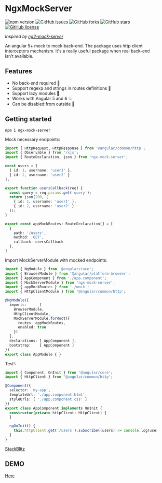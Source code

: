 # NgxMockServer
[![npm version](https://badge.fury.io/js/ngx-mock-server.svg)](https://badge.fury.io/js/ngx-mock-server)
[![GitHub issues](https://img.shields.io/github/issues/dima11221122/ngx-mock-server.svg)](https://github.com/dima11221122/ngx-mock-server/issues)
[![GitHub forks](https://img.shields.io/github/forks/dima11221122/ngx-mock-server.svg)](https://github.com/dima11221122/ngx-mock-server/network)
[![GitHub stars](https://img.shields.io/github/stars/dima11221122/ngx-mock-server.svg)](https://github.com/dima11221122/ngx-mock-server/stargazers)
[![GitHub license](https://img.shields.io/github/license/dima11221122/ngx-mock-server.svg)](https://github.com/dima11221122/ngx-mock-server/blob/master/LICENSE)

*Inspired by [ng2-mock-server](https://www.npmjs.com/package/ng2-mock-server)*

An angular 5+ mock to mock back-end. The package uses http client interceptors mechanism. It's a really useful package when real back-end isn't available.

## Features
- No back-end required :no_entry_sign:
- Support regexp and strings in routes definitions :mega:
- Support lazy modules :dromedary_camel:
- Works with Angular 5 and 6 :boom:
- Can be disabled from outside :cop:

## Getting started
`npm i ngx-mock-server`

Mock necessary endpoints:

```typescript
import { HttpRequest, HttpResponse } from '@angular/common/http';
import { Observable } from 'rxjs';
import { RouteDeclaration, json } from 'ngx-mock-server';

const users = [
  { id: 1, username: 'user1' },
  { id: 2, username: 'user2' }
];

export function usersCallback(req) {
  const query = req.params.get('query');
  return json(200, [
    { id: 1, username: 'user1' },
    { id: 2, username: 'user2' }
  ]);
}

export const appMockRoutes: RouteDeclaration[] = [
  {
    path: '/users',
    method: 'GET',
    callback: usersCallback
  },
]
```

Import MockServerModule with mocked endpoints:

```typescript
import { NgModule } from '@angular/core';
import { BrowserModule } from '@angular/platform-browser';
import { AppComponent } from './app.component';
import { MockServerModule } from 'ngx-mock-server';
import { appMockRoutes } from './mock';
import { HttpClientModule } from '@angular/common/http';

@NgModule({
  imports:      [ 
    BrowserModule,
    HttpClientModule,
    MockServerModule.forRoot({
      routes: appMockRoutes,
      enabled: true
    })
  ],
  declarations: [ AppComponent ],
  bootstrap:    [ AppComponent ]
})
export class AppModule { }
```

Test!:

```typescript
import { Component, OnInit } from '@angular/core';
import { HttpClient } from '@angular/common/http';

@Component({
  selector: 'my-app',
  templateUrl: './app.component.html',
  styleUrls: [ './app.component.css' ]
})
export class AppComponent implements OnInit {
  constructor(private httpClient: HttpClient) {
  }

  ngOnInit() {
    this.httpClient.get('/users').subscribe((users) => console.log(users));
  }
}

```

[StackBlitz](https://stackblitz.com/edit/angular-iyffif)

## DEMO

[Here](https://dima11221122.github.io/ngx-mock-server/users)
